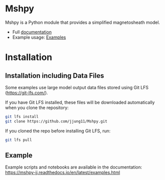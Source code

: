 # Mshpy

Mshpy is a Python module that provides a simplified magnetosheath model.

- Full [documentation](https://mshpy-jj.readthedocs.io/en/latest/index.html)
- Example usage: [Examples](https://mshpy-jj.readthedocs.io/en/latest/examples.html)

# Installation

## Installation including Data Files

Some examples use large model output data files stored using Git LFS (https://git-lfs.com/).

If you have Git LFS installed, these files will be downloaded automatically when you clone the repository:

```bash
git lfs install
git clone https://github.com/jjung11/Mshpy.git
```

If you cloned the repo before installing Git LFS, run:

```bash
git lfs pull
```

## Example

Example scripts and notebooks are available in the documentation:  
https://mshpy-jj.readthedocs.io/en/latest/examples.html

